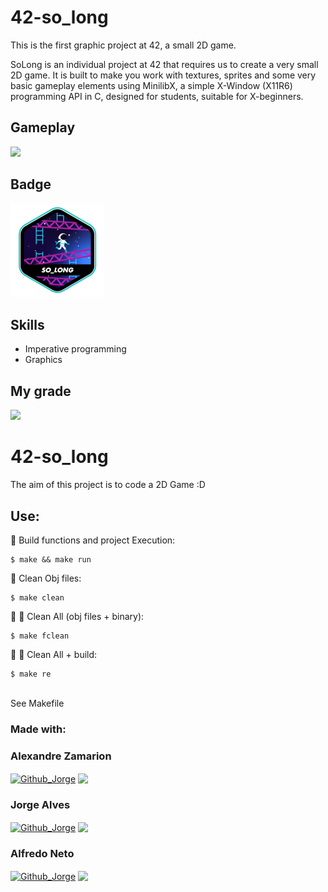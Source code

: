 # 42-so_long

This is the first graphic project at 42, a small 2D game. <br>

SoLong is an individual project at 42 that requires us to create a very small 2D game. It is built to make you work with textures, sprites and some very basic gameplay elements using MinilibX, a simple X-Window (X11R6) programming API in C, designed for students, suitable for X-beginners.

## Gameplay

<img src="so_long42.gif">

## Badge

<img src="so_long.png">

## Skills

- Imperative programming
- Graphics 

## My grade

<img src="score_so_long.png">

# 42-so_long
The aim of this project is to code a 2D Game :D <br>
## Use:
🚧
Build functions and project Execution:<br/>
```
$ make && make run
```
🚿
Clean Obj files:<br/>
```
$ make clean
```
🚿 🚿
Clean All (obj files + binary):<br/>
```
$ make fclean
```
🚿 🚧
Clean All + build:<br/>
```
$ make re
```
<br/>See Makefile <br />

### Made with: <br/>

### Alexandre Zamarion
<div style="display: inline_block">
 <a href="https://github.com/alezamarion" target="_blank"><img align="center" alt="Github_Jorge" height="30" width="30" src="https://cdn-icons-png.flaticon.com/128/1051/1051275.png" target="_blank"></a>
 <a href="https://www.linkedin.com/in/alexandre-zamarion-cepeda-a3766323a/" target="_blank"><img align="center"src="https://img.shields.io/badge/-LinkedIn-%230077B5?style=for-the-badge&logo=linkedin&logoColor=white" target="_blank"></a> 
</div>

### Jorge Alves
<div style="display: inline_block">
 <a href="https://github.com/jorgeedualves/jorgeedualves" target="_blank"><img align="center" alt="Github_Jorge" height="30" width="30" src="https://cdn-icons-png.flaticon.com/128/1051/1051275.png" target="_blank"></a>
 <a href="https://www.linkedin.com/in/jorge-eduardo-alves-094b4331/" target="_blank"><img align="center"src="https://img.shields.io/badge/-LinkedIn-%230077B5?style=for-the-badge&logo=linkedin&logoColor=white" target="_blank"></a> 
</div>

### Alfredo Neto
<div style="display: inline_block">
 <a href="https://github.com/Alfredo-Neto" target="_blank"><img align="center" alt="Github_Jorge" height="30" width="30" src="https://cdn-icons-png.flaticon.com/128/1051/1051275.png" target="_blank"></a>
 <a href="https://www.linkedin.com/in/alfredo-neto-a2515814b/" target="_blank"><img align="center"src="https://img.shields.io/badge/-LinkedIn-%230077B5?style=for-the-badge&logo=linkedin&logoColor=white" target="_blank"></a> 
</div>


